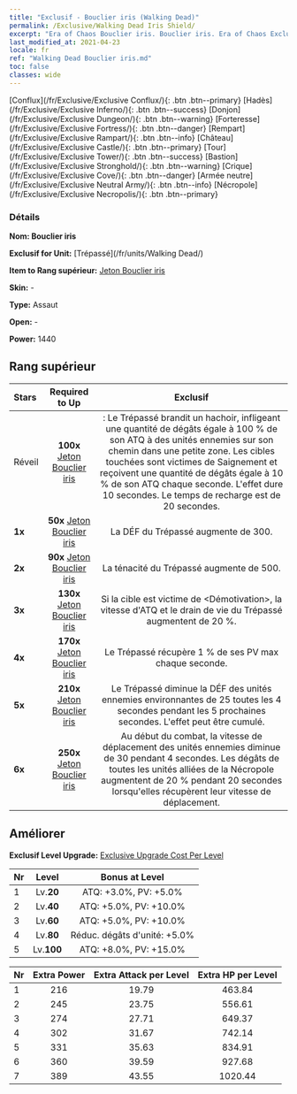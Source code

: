 ```yaml
---
title: "Exclusif - Bouclier iris (Walking Dead)"
permalink: /Exclusive/Walking Dead Iris Shield/
excerpt: "Era of Chaos Bouclier iris. Bouclier iris. Era of Chaos Exclusif Bouclier iris. Trépassé Exclusif."
last_modified_at: 2021-04-23
locale: fr
ref: "Walking Dead Bouclier iris.md"
toc: false
classes: wide
---
```

 [Conflux](/fr/Exclusive/Exclusive Conflux/){: .btn .btn--primary} [Hadès](/fr/Exclusive/Exclusive Inferno/){: .btn .btn--success} [Donjon](/fr/Exclusive/Exclusive Dungeon/){: .btn .btn--warning} [Forteresse](/fr/Exclusive/Exclusive Fortress/){: .btn .btn--danger} [Rempart](/fr/Exclusive/Exclusive Rampart/){: .btn .btn--info} [Château](/fr/Exclusive/Exclusive Castle/){: .btn .btn--primary} [Tour](/fr/Exclusive/Exclusive Tower/){: .btn .btn--success} [Bastion](/fr/Exclusive/Exclusive Stronghold/){: .btn .btn--warning} [Crique](/fr/Exclusive/Exclusive Cove/){: .btn .btn--danger} [Armée neutre](/fr/Exclusive/Exclusive Neutral Army/){: .btn .btn--info} [Nécropole](/fr/Exclusive/Exclusive Necropolis/){: .btn .btn--primary} 

### Détails
 **Nom: Bouclier iris** 

 **Exclusif for Unit:** [Trépassé](/fr/units/Walking Dead/) 

 **Item to Rang supérieur:** [Jeton Bouclier iris](/ItemsFR/con_913/)

 **Skin:** -

 **Type:** Assaut

 **Open:** -

 **Power:** 1440

## Rang supérieur

  |     Stars    |  Required to Up | Exclusif |
  |:-------------|:---------------:|:---------------:|
  |  Réveil  | **100x** [Jeton Bouclier iris](/ItemsFR/con_913/) | <Massacre> : Le Trépassé brandit un hachoir, infligeant une quantité de dégâts égale à 100 % de son ATQ à des unités ennemies sur son chemin dans une petite zone. Les cibles touchées sont victimes de Saignement et reçoivent une quantité de dégâts égale à 10 % de son ATQ chaque seconde. L'effet dure 10 secondes. Le temps de recharge est de 20 secondes. |
  | **1x** <i class="fas fa-star"/> | **50x** [Jeton Bouclier iris](/ItemsFR/con_913/) | La DÉF du Trépassé augmente de 300. |
  | **2x** <i class="fas fa-star"/> | **90x** [Jeton Bouclier iris](/ItemsFR/con_913/) | La ténacité du Trépassé augmente de 500. |
  | **3x** <i class="fas fa-star"/> | **130x** [Jeton Bouclier iris](/ItemsFR/con_913/) | Si la cible est victime de <Démotivation>, la vitesse d'ATQ et le drain de vie du Trépassé augmentent de 20 %. |
  | **4x** <i class="fas fa-star"/> | **170x** [Jeton Bouclier iris](/ItemsFR/con_913/) | Le Trépassé récupère 1 % de ses PV max chaque seconde. |
  | **5x** <i class="fas fa-star"/> | **210x** [Jeton Bouclier iris](/ItemsFR/con_913/) | Le Trépassé diminue la DÉF des unités ennemies environnantes de 25 toutes les 4 secondes pendant les 5 prochaines secondes. L'effet peut être cumulé. |
  | **6x** <i class="fas fa-star"/> | **250x** [Jeton Bouclier iris](/ItemsFR/con_913/) | Au début du combat, la vitesse de déplacement des unités ennemies diminue de 30 pendant 4 secondes. Les dégâts de toutes les unités alliées de la Nécropole augmentent de 20 % pendant 20 secondes lorsqu'elles récupèrent leur vitesse de déplacement. |


## Améliorer
 **Exclusif Level Upgrade:** [Exclusive Upgrade Cost Per Level](/Exclusive/ExclusiveUpgradeCostPerLevel/)

  |  Nr  |   Level  | Bonus at Level |
  |:-----|:--------:|:--------------:|
  | 1 | Lv.**20** | ATQ: +3.0%, PV: +5.0% |
  | 2 | Lv.**40** | ATQ: +5.0%, PV: +10.0% |
  | 3 | Lv.**60** | ATQ: +5.0%, PV: +10.0% |
  | 4 | Lv.**80** | Réduc. dégâts d'unité: +5.0% |
  | 5 | Lv.**100** | ATQ: +8.0%, PV: +15.0% |


  |  Nr  |  Extra Power | Extra Attack per Level | Extra HP per Level |
  |:-----|:--------:|:--------:|:--------:|
  | 1 | 216 | 19.79 | 463.84 |
  | 2 | 245 | 23.75 | 556.61 |
  | 3 | 274 | 27.71 | 649.37 |
  | 4 | 302 | 31.67 | 742.14 |
  | 5 | 331 | 35.63 | 834.91 |
  | 6 | 360 | 39.59 | 927.68 |
  | 7 | 389 | 43.55 | 1020.44 |



